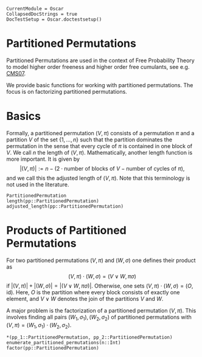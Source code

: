 ```@meta
CurrentModule = Oscar
CollapsedDocStrings = true
DocTestSetup = Oscar.doctestsetup()
```

# Partitioned Permutations

Partitioned Permutations are used in the context of Free Probability Theory to model higher order freeness and higher order free cumulants, see e.g. [CMS07](@cite).

We provide basic functions for working with partitioned permutations. The focus is on factorizing partitioned permutations.

# Basics

Formally, a partitioned permutation $(V, \pi)$ consists of a permutation $\pi$ and a partition $V$ of the set $\{1, ..., n\}$ such that the partition dominates the permutation in the sense that every cycle of $\pi$ is contained in one block of $V$. We call $n$ the length of $(V, \pi)$. Mathematically, another length function is more important. It is given by
$$|(V, \pi)| := n - ( 2 \cdot \text{number of blocks of } V - \text{number of cycles of } \pi),$$
and we call this the adjusted length of $(V, \pi)$. Note that this terminology is not used in the literature.

```@docs
PartitionedPermutation
length(pp::PartitionedPermutation)
adjusted_length(pp::PartitionedPermutation)
```

# Products of Partitioned Permutations

For two partitioned permutations $(V, \pi)$ and $(W, \sigma)$ one defines their product as
$$(V, \pi) \cdot (W, \sigma) = (V \vee W, \pi \sigma)$$
if $|(V, \pi)| + |(W, \sigma)| = |(V \vee W, \pi \sigma)|$. Otherwise, one sets $(V, \pi) \cdot (W, \sigma) = (O, \mathrm{id})$. Here, $O$ is the partition where every block consists of exactly one element, and $V \vee W$ denotes the join of the partitions $V$ and $W$.

A major problem is the factorization of a partitioned permutation $(V, \pi)$. This involves finding all pairs $(W_1, \sigma_1), (W_2, \sigma_2)$ of partitioned permutations with $(V, \pi) = (W_1, \sigma_1) \cdot (W_2, \sigma_2)$.

```@docs
*(pp_1::PartitionedPermutation, pp_2::PartitionedPermutation)
enumerate_partitioned_permutations(n::Int)
factor(pp::PartitionedPermutation)
```
